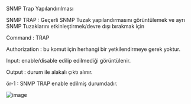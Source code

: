 SNMP Trap Yapılandırılması

SNMP TRAP : Geçerli SNMP Tuzak yapılandırmasını görüntülemek ve ayrı SNMP Tuzaklarını etkinleştirmek/devre dışı bırakmak için

Command : TRAP

Authorization : bu komut için herhangi bir yetkilendirmeye gerek yoktur.

Input: enable/disable edilip edilmediği görüntülenir.

Output : durum ile alakalı çıktı alınır.


ör-1 : SNMP TRAP enable edilmiş durumdadır.

![image](https://user-images.githubusercontent.com/77227227/196419605-fe3328e8-3891-4251-b2eb-e87eb1350bfb.png)
